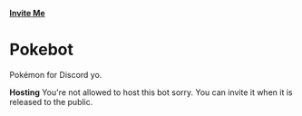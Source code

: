 <a href="https://discordapp.com/oauth2/authorize?client_id=330488924449275916&scope=bot&permissions=268746822">**Invite Me**</a>

# Pokebot
Pokémon for Discord yo.

**Hosting**
You're not allowed to host this bot sorry. You can invite it when it is released to the public.


